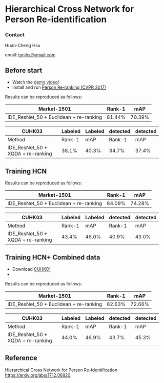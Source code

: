 # Hierarchical Cross Network for Person Re-identification

### Contact
Huan-Cheng Hsu

email: tonihs@gmail.com

## Before start
- Watch the [demo video](https://youtu.be/7TGpS1_psJ4)!
- Install and run [Person Re-ranking (CVPR 2017)](https://github.com/zhunzhong07/person-re-ranking)

Results can be reproduced as follows:

|Market-1501 |   Rank-1 | mAP|
| --------   | -----  | ----  |
|IDE_ResNet_50  + Euclidean + re-ranking | 81.44% | 70.39%|

|CUHK03 |  Labeled | Labeled|  detected | detected|
| -------| -----  | ----  |----  |----  |
|Method |  Rank-1 | mAP|  Rank-1 | mAP|
|IDE_ResNet_50  + XQDA + re-ranking     | 38.1% | 40.3%|34.7% | 37.4%|

## Training HCN

Results can be reproduced as follows:

|Market-1501 |   Rank-1 | mAP|
| --------   | -----  | ----  |
|IDE_ResNet_50  + Euclidean + re-ranking | 84.09% | 74.28%|

|CUHK03 |  Labeled | Labeled|  detected | detected|
| -------| -----  | ----  |----  |----  |
|Method |  Rank-1 | mAP|  Rank-1 | mAP|
|IDE_ResNet_50  + XQDA + re-ranking     | 43.4% | 46.0%|40.9% | 43.0%|

## Training HCN+ Combined data
- Download [CUHK01](https://docs.google.com/spreadsheet/viewform?formkey=dF9pZ1BFZkNiMG1oZUdtTjZPalR0MGc6MA)
- 

Results can be reproduced as follows:

|Market-1501 |   Rank-1 | mAP|
| --------   | -----  | ----  |
|IDE_ResNet_50  + Euclidean + re-ranking | 82.63% | 72.66%|

|CUHK03 |  Labeled | Labeled|  detected | detected|
| -------| -----  | ----  |----  |----  |
|Method |  Rank-1 | mAP|  Rank-1 | mAP|
|IDE_ResNet_50  + XQDA + re-ranking     | 44.0% | 46.9%|43.7% | 45.3%|

## Reference
Hierarchical Cross Network for Person Re-identification https://arxiv.org/abs/1712.06820
